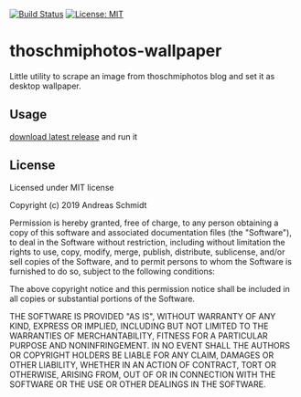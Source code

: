 [![Build Status](https://travis-ci.org/asc8277/thoschmiphotos-wallpaper.svg?branch=master)](https://travis-ci.org/asc8277/thoschmiphotos-wallpaper) 
[![License: MIT](https://img.shields.io/badge/License-MIT-yellow.svg)](https://opensource.org/licenses/MIT) 

# thoschmiphotos-wallpaper
Little utility to scrape an image from thoschmiphotos blog and set it as desktop wallpaper.

## Usage

[download latest release](https://github.com/asc8277/thoschmiphotos-wallpaper/releases/latest) and run it

## License

Licensed under MIT license

Copyright (c) 2019 Andreas Schmidt

Permission is hereby granted, free of charge, to any person obtaining
a copy of this software and associated documentation files (the
"Software"), to deal in the Software without restriction, including
without limitation the rights to use, copy, modify, merge, publish,
distribute, sublicense, and/or sell copies of the Software, and to
permit persons to whom the Software is furnished to do so, subject to
the following conditions:

The above copyright notice and this permission notice shall be
included in all copies or substantial portions of the Software.

THE SOFTWARE IS PROVIDED "AS IS", WITHOUT WARRANTY OF ANY KIND,
EXPRESS OR IMPLIED, INCLUDING BUT NOT LIMITED TO THE WARRANTIES OF
MERCHANTABILITY, FITNESS FOR A PARTICULAR PURPOSE AND
NONINFRINGEMENT. IN NO EVENT SHALL THE AUTHORS OR COPYRIGHT HOLDERS BE
LIABLE FOR ANY CLAIM, DAMAGES OR OTHER LIABILITY, WHETHER IN AN ACTION
OF CONTRACT, TORT OR OTHERWISE, ARISING FROM, OUT OF OR IN CONNECTION
WITH THE SOFTWARE OR THE USE OR OTHER DEALINGS IN THE SOFTWARE.
